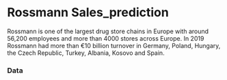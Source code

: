 # Rossmann Sales_prediction

Rossmann is one of the largest drug store chains in Europe with around 56,200 employees and more than 4000 stores across Europe. In 2019 Rossmann had more than €10 billion turnover in Germany, Poland, Hungary, the Czech Republic, Turkey, Albania, Kosovo and Spain.

### Data 
